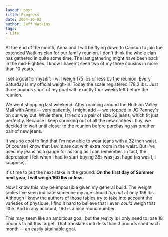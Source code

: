 ```yaml
---
layout: post
title: Progress
date: 2004-10-02
author: Jeff Watkins
tags:
- Life
---
```


At the end of the month, Anna and I will be flying down to Cancun to
join the extended Watkins clan for our family reunion. I don't think
the whole clan has gathered in quite some time. The last gathering
might have been back in the mid-Eighties. I know I haven't seen two of
my three cousins in more than 10 years.

I set a goal for myself: I will weigh 175 lbs or less by the
reunion. Every Saturday is my official weigh-in. Today the scale
registered 178.2 lbs. Just three pounds short of my goal with exactly
four weeks left before the reunion.

We went shopping last weekend. After roaming around the Hudson
Valley Mall with Anna -- very patiently, I might add -- we stopped in JC
Penney's on our way out. While there, I tried on a pair of size 32
jeans, which fit just perfectly. Because I keep shrinking out of all
the new clothes I buy, we decided to wait until closer to the reunion
before purchasing *yet another* pair of new jeans.

It was so cool to find that I'm now able to wear jeans with a 32
inch waist. Of course I know that Levi's are cut with extra room in the
waist. But I've used my jeans as a gauge for as long as I can remember. In fact, the depression I felt when I had to start buying 38s was just huge (as was I, I suppose).

It's time to put the next stake in the ground: **On the first
day of Summer next year, I will weigh 160 lbs or less.**

Now I know this may be impossible given my general build. The weight
tables I've seen indicate someone my age should *top out* at
only 158 lbs. Although I know the authors of those tables try to take
into account the varieties of physique, I find it hard to believe that
I even *could* weigh that little. And in any account, 160 is a
nice round number.

This may seem like an ambitious goal, but the reality is I only need
to lose 18 pounds to hit this target. That translates into less than 3
pounds shed each month -- an easily attainable goal.